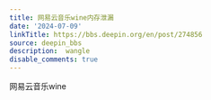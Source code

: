 ```yaml
---
title: 网易云音乐wine内存泄漏
date: '2024-07-09'
linkTitle: https://bbs.deepin.org/en/post/274856
source: deepin_bbs
description:  wangle 
disable_comments: true
---
```

网易云音乐wine 
